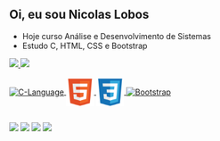 ## Oi, eu sou Nicolas Lobos

- Hoje curso Análise e Desenvolvimento de Sistemas
- Estudo C, HTML, CSS e Bootstrap

<div>
  <a href="https://github.com/Nicolas-Lobos">
    <img height="180em"  src="https://github-readme-stats.vercel.app/api?username=NicolasLobos&show_icons=true&theme=omni&icon_color=39ff14&include_all_comiits=true&count_private=true"/>
    <img height="140em"  src="https://github-readme-stats.vercel.app/api/top-langs/?username=NicolasLobos&layout=compact&langs_count=16&theme=omni"/>
</div>
  
<div style="display: inline_block"><br>
  <img align="center" alt="C-Language" height="50" width="50" src="https://cdn.jsdelivr.net/gh/devicons/devicon/icons/c/c-original.svg">
  <img align="center" alt="HTML-Language" height="50" width="50" src="https://raw.githubusercontent.com/devicons/devicon/master/icons/html5/html5-original.svg">
  <img align="center" alt="CSS-Language" height="50" width="50" src="https://raw.githubusercontent.com/devicons/devicon/master/icons/css3/css3-original.svg">
  <img align="center" alt="Bootstrap" height="50" width="50" src="https://cdn.jsdelivr.net/gh/devicons/devicon/icons/bootstrap/bootstrap-plain-wordmark.svg">
</div>

  ##
  
<div> 
    <a href="https://open.spotify.com/user/22npgx4glx7vmosx2t5saarya" target="_blank"><img src="https://img.shields.io/badge/Spotify-1ED760?&style=for-the-badge&logo=spotify&logoColor=white"></a>
    <a href="https://instagram.com/_nlobos" target="_blank"><img src="https://img.shields.io/badge/-Instagram-%23E4405F?style=for-the-badge&logo=instagram&logoColor=white" target="_blank"></a>
  <a href = "mailto:nrlobos@outlook.com"><img src="https://img.shields.io/badge/-mail-%23333?style=for-the-badge&logo=mail&logoColor=white" target="_blank"></a>
  <a href="https://www.linkedin.com/in/rafaella-ballerini-45875016a" target="_blank"><img src="https://img.shields.io/badge/-LinkedIn-%230077B5?style=for-the-badge&logo=linkedin&logoColor=white" target="_blank"></a> 
 

<!---
Nicolas-Lobos/Nicolas-Lobos is a ✨ special ✨ repository because its `README.md` (this file) appears on your GitHub profile.
You can click the Preview link to take a look at your changes.
--->
